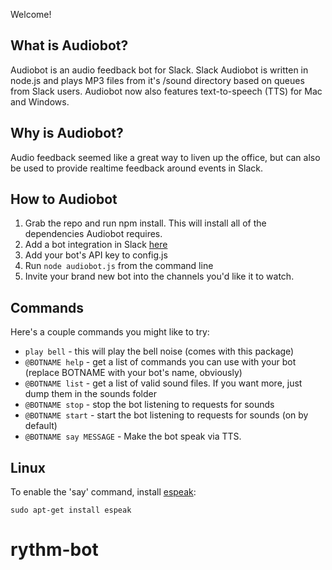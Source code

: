 Welcome!

## What is Audiobot?
Audiobot is an audio feedback bot for Slack.  Slack Audiobot is written in node.js and plays MP3 files from it's /sound directory based on queues from Slack users. Audiobot now also features text-to-speech (TTS) for Mac and Windows.

## Why is Audiobot?
Audio feedback seemed like a great way to liven up the office, but can also be used to provide realtime feedback around events in Slack.

## How to Audiobot
1. Grab the repo and run npm install. This will install all of the dependencies Audiobot requires.
2. Add a bot integration in Slack [here](https://slack.com/services/new/bot)
3. Add your bot's API key to config.js
4. Run `node audiobot.js` from the command line
5. Invite your brand new bot into the channels you'd like it to watch.

## Commands
Here's a couple commands you might like to try:
* `play bell` - this will play the bell noise (comes with this package)
* `@BOTNAME help` - get a list of commands you can use with your bot (replace BOTNAME with your bot's name, obviously)
* `@BOTNAME list` - get a list of valid sound files. If you want more, just dump them in the sounds folder
* `@BOTNAME stop` - stop the bot listening to requests for sounds
* `@BOTNAME start` - start the bot listening to requests for sounds  (on by default)
* `@BOTNAME say MESSAGE` - Make the bot speak via TTS.

## Linux
To enable the 'say' command, install [espeak](http://espeak.sourceforge.net/):

    sudo apt-get install espeak
# rythm-bot
